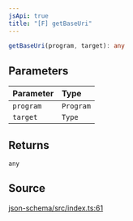 ```yaml
---
jsApi: true
title: "[F] getBaseUri"
---
```


```ts
getBaseUri(program, target): any
```

## Parameters

| Parameter | Type      |
| :-------- | :-------- |
| `program` | `Program` |
| `target`  | `Type`    |

## Returns

`any`

## Source

[json-schema/src/index.ts:61](https://github.com/markcowl/cadl/blob/3db15286/packages/json-schema/src/index.ts#L61)
